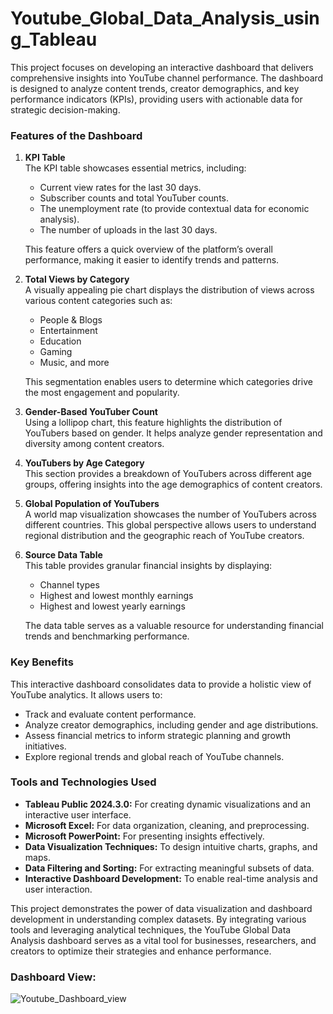 # Youtube_Global_Data_Analysis_using_Tableau

This project focuses on developing an interactive dashboard that delivers comprehensive insights into YouTube channel performance. The dashboard is designed to analyze content trends, creator demographics, and key performance indicators (KPIs), providing users with actionable data for strategic decision-making.  

### **Features of the Dashboard**  

1. **KPI Table**  
   The KPI table showcases essential metrics, including:  
   - Current view rates for the last 30 days.  
   - Subscriber counts and total YouTuber counts.  
   - The unemployment rate (to provide contextual data for economic analysis).  
   - The number of uploads in the last 30 days.  

   This feature offers a quick overview of the platform’s overall performance, making it easier to identify trends and patterns.  

2. **Total Views by Category**  
   A visually appealing pie chart displays the distribution of views across various content categories such as:  
   - People & Blogs  
   - Entertainment  
   - Education  
   - Gaming  
   - Music, and more  

   This segmentation enables users to determine which categories drive the most engagement and popularity.  

3. **Gender-Based YouTuber Count**  
   Using a lollipop chart, this feature highlights the distribution of YouTubers based on gender. It helps analyze gender representation and diversity among content creators.  

4. **YouTubers by Age Category**  
   This section provides a breakdown of YouTubers across different age groups, offering insights into the age demographics of content creators.  

5. **Global Population of YouTubers**  
   A world map visualization showcases the number of YouTubers across different countries. This global perspective allows users to understand regional distribution and the geographic reach of YouTube creators.  

6. **Source Data Table**  
   This table provides granular financial insights by displaying:  
   - Channel types  
   - Highest and lowest monthly earnings  
   - Highest and lowest yearly earnings  

   The data table serves as a valuable resource for understanding financial trends and benchmarking performance.  

### **Key Benefits**  
This interactive dashboard consolidates data to provide a holistic view of YouTube analytics. It allows users to:  
- Track and evaluate content performance.  
- Analyze creator demographics, including gender and age distributions.  
- Assess financial metrics to inform strategic planning and growth initiatives.  
- Explore regional trends and global reach of YouTube channels.  

### **Tools and Technologies Used**  
- **Tableau Public 2024.3.0:** For creating dynamic visualizations and an interactive user interface.  
- **Microsoft Excel:** For data organization, cleaning, and preprocessing.  
- **Microsoft PowerPoint:** For presenting insights effectively.  
- **Data Visualization Techniques:** To design intuitive charts, graphs, and maps.  
- **Data Filtering and Sorting:** For extracting meaningful subsets of data.  
- **Interactive Dashboard Development:** To enable real-time analysis and user interaction.  

This project demonstrates the power of data visualization and dashboard development in understanding complex datasets. By integrating various tools and leveraging analytical techniques, the YouTube Global Data Analysis dashboard serves as a vital tool for businesses, researchers, and creators to optimize their strategies and enhance performance.

### **Dashboard View:**
![Youtube_Dashboard_view](https://github.com/user-attachments/assets/681b3a76-1986-49cc-bad0-cbf99b04ac47)

